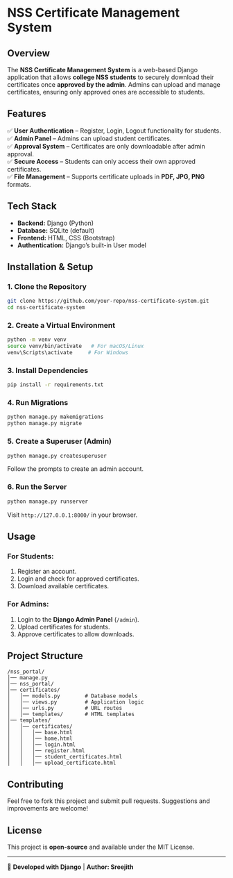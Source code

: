 # NSS Certificate Management System

## **Overview**
The **NSS Certificate Management System** is a web-based Django application that allows **college NSS students** to securely download their certificates once **approved by the admin**. Admins can upload and manage certificates, ensuring only approved ones are accessible to students.

## **Features**
✅ **User Authentication** – Register, Login, Logout functionality for students.  
✅ **Admin Panel** – Admins can upload student certificates.  
✅ **Approval System** – Certificates are only downloadable after admin approval.  
✅ **Secure Access** – Students can only access their own approved certificates.  
✅ **File Management** – Supports certificate uploads in **PDF, JPG, PNG** formats.

## **Tech Stack**
- **Backend:** Django (Python)
- **Database:** SQLite (default)
- **Frontend:** HTML, CSS (Bootstrap)
- **Authentication:** Django’s built-in User model

## **Installation & Setup**
### **1. Clone the Repository**
```bash
git clone https://github.com/your-repo/nss-certificate-system.git
cd nss-certificate-system
```

### **2. Create a Virtual Environment**
```bash
python -m venv venv
source venv/bin/activate   # For macOS/Linux
venv\Scripts\activate     # For Windows
```

### **3. Install Dependencies**
```bash
pip install -r requirements.txt
```

### **4. Run Migrations**
```bash
python manage.py makemigrations
python manage.py migrate
```

### **5. Create a Superuser (Admin)**
```bash
python manage.py createsuperuser
```
Follow the prompts to create an admin account.

### **6. Run the Server**
```bash
python manage.py runserver
```
Visit `http://127.0.0.1:8000/` in your browser.

## **Usage**
### **For Students:**
1. Register an account.
2. Login and check for approved certificates.
3. Download available certificates.

### **For Admins:**
1. Login to the **Django Admin Panel** (`/admin`).
2. Upload certificates for students.
3. Approve certificates to allow downloads.

## **Project Structure**
```
/nss_portal/
│── manage.py
│── nss_portal/
│── certificates/
│   │── models.py        # Database models
│   │── views.py         # Application logic
│   │── urls.py          # URL routes
│   │── templates/       # HTML templates
│── templates/
│   │── certificates/
│   │   │── base.html
│   │   │── home.html
│   │   │── login.html
│   │   │── register.html
│   │   │── student_certificates.html
│   │   │── upload_certificate.html
```

## **Contributing**
Feel free to fork this project and submit pull requests. Suggestions and improvements are welcome!

## **License**
This project is **open-source** and available under the MIT License.

---

🚀 **Developed with Django** | **Author: Sreejith**

